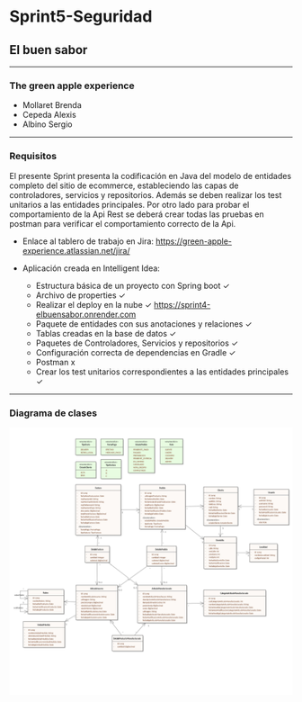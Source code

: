﻿# Sprint5-Seguridad

## El buen sabor
---
### The green apple experience

- Mollaret Brenda
- Cepeda Alexis
- Albino Sergio
---
### Requisitos

El presente Sprint presenta la codificación en Java del modelo de entidades completo del sitio de ecommerce, estableciendo las capas de controladores, servicios y repositorios. 
Además se deben realizar los test unitarios a las entidades principales. 
Por otro lado para probar el comportamiento de la Api Rest se deberá crear todas las pruebas en postman para verificar el comportamiento correcto de la Api.

- Enlace al tablero de trabajo en Jira: https://green-apple-experience.atlassian.net/jira/

- Aplicación creada en Intelligent Idea:
  - Estructura básica de un proyecto con Spring boot ✓
  - Archivo de properties ✓
  - Realizar el deploy en la nube ✓ https://sprint4-elbuensabor.onrender.com 
  - Paquete de entidades con sus anotaciones y relaciones ✓ 
  - Tablas creadas en la base de datos ✓ 
  - Paquetes de Controladores, Servicios y repositorios ✓
  - Configuración correcta de dependencias en Gradle ✓
  - Postman x
  - Crear los test unitarios correspondientes a las entidades principales ✓

---

### Diagrama de clases

![diagramadeclases-V10](https://github.com/BrendaMollaret/Sprint5-Seguridad/blob/main/diagramadeclases-V13.jpg?raw=true)
